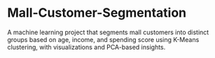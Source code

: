 # Mall-Customer-Segmentation
A machine learning project that segments mall customers into distinct groups based on age, income, and spending score using K-Means clustering, with visualizations and PCA-based insights.
